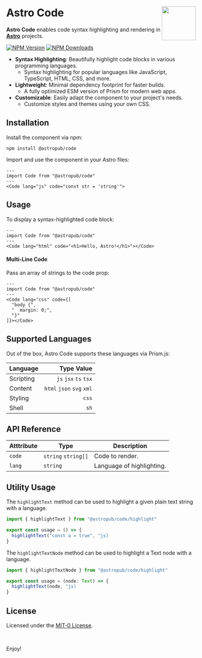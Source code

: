 # Astro Code <img src="https://jonneal.dev/astro-logo.svg" alt="" width="90" height="90" align="right">

**Astro Code** enables code syntax highlighting and rendering in **[Astro](https://astro.build)** projects.

[![NPM Version][npm-img]][npm-url]
[![NPM Downloads][dl-img]][dl-url]

- **Syntax Highlighting**: Beautifully highlight code blocks in various programming languages.
  - Syntax highlighting for popular languages like JavaScript, TypeScript, HTML, CSS, and more.
- **Lightweight**: Minimal dependency footprint for faster builds.
  - A fully optimized ESM version of Prism for modern web apps.
- **Customizable**: Easily adapt the component to your project's needs.
  - Customize styles and themes using your own CSS.

## Installation

Install the component via npm:

```shell
npm install @astropub/code
```

Import and use the component in your Astro files:

```astro
---
import Code from "@astropub/code"
---
<Code lang="js" code="const str = 'string'">
```

## Usage

To display a syntax-highlighted code block:

```astro
---
import Code from "@astropub/code"
---
<Code lang="html" code="<h1>Hello, Astro!</h1>"></Code>
```

#### Multi-Line Code

Pass an array of strings to the code prop:

```astro
---
import Code from "@astropub/code"
---
<Code lang="css" code={[
  "body {",
  "  margin: 0;",
  "}"
]}></Code>
```

## Supported Languages

Out of the box, Astro Code supports these languages via Prism.js:

| Language   |                Type Value |
|:---------- | -------------------------:|
| Scripting  |     `js` `jsx` `ts` `tsx` |
| Content    | `html` `json` `svg` `xml` |
| Styling    |                     `css` |
| Shell      |                      `sh` |

## API Reference

| Atttribute | Type                | Description               |
| ---------- | ------------------- | ------------------------- |
| `code`     | `string` `string[]` | Code to render.           |
| `lang`     | `string`            | Language of highlighting. |

## Utility Usage

The `highlightText` method can be used to highlight a given plain text string with a language.

```ts
import { highlightText } from "@astropub/code/highlight"

export const usage = () => {
  highlightText("const a = true", "js)
}
```

The `highlightTextNode` method can be used to highlight a Text node with a language.

```ts
import { highlightTextNode } from "@astropub/code/highlight"

export const usage = (node: Text) => {
  highlightText(node, "js)
}
```

## License

Licensed under the [MIT-0 License](https://opensource.org/license/mit-0).

<br />

Enjoy!

[npm-img]: https://img.shields.io/npm/v/@astropub/code?color=%23444&label=&labelColor=%23CB0000&logo=data:image/svg+xml;base64,PHN2ZyB4bWxucz0iaHR0cDovL3d3dy53My5vcmcvMjAwMC9zdmciIHZpZXdCb3g9IjE1MCAxNTAgNDAwIDQwMCIgZmlsbD0iI0ZGRiI+PHBhdGggZD0iTTE1MCA1NTBoMjAwVjI1MGgxMDB2MzAwaDEwMFYxNTBIMTUweiIvPjwvc3ZnPg==&style=for-the-badge
[npm-url]: https://www.npmjs.com/package/@astropub/code
[dl-url]: https://www.npmjs.com/package/@astropub/code
[dl-img]: https://img.shields.io/badge/dynamic/json?url=https://api.npmjs.org/downloads/point/last-week/@astropub/code&query=downloads&label=⇓+week&color=%23444&labelColor=%23EEd100&style=for-the-badge
